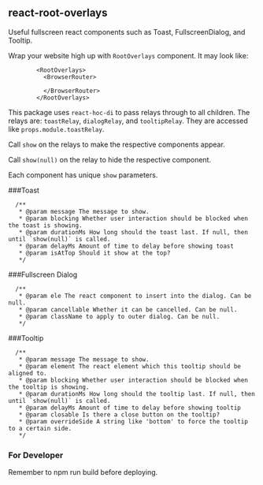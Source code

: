 ## react-root-overlays
Useful fullscreen react components such as Toast, FullscreenDialog, and Tooltip.

Wrap your website high up with `RootOverlays` component. It may look like:
```
        <RootOverlays>
          <BrowserRouter>

          </BrowserRouter>
        </RootOverlays>
```

This package uses `react-hoc-di` to pass relays through to all children.
The relays are: `toastRelay`, `dialogRelay`, and `tooltipRelay`.
They are accessed like `props.module.toastRelay`.

Call `show` on the relays to make the respective components appear.

Call `show(null)` on the relay to hide the respective component.

Each component has unique `show` parameters.

###Toast
```
  /**
   * @param message The message to show.
   * @param blocking Whether user interaction should be blocked when the toast is showing.
   * @param durationMs How long should the toast last. If null, then until `show(null)` is called.
   * @param delayMs Amount of time to delay before showing toast
   * @param isAtTop Should it show at the top?
   */
```

###Fullscreen Dialog
```
  /**
   * @param ele The react component to insert into the dialog. Can be null.
   * @param cancellable Whether it can be cancelled. Can be null.
   * @param className to apply to outer dialog. Can be null.
   */
```

###Tooltip
```
  /**
   * @param message The message to show.
   * @param element The react element which this tooltip should be aligned to.
   * @param blocking Whether user interaction should be blocked when the tooltip is showing.
   * @param durationMs How long should the tooltip last. If null, then until `show(null)` is called.
   * @param delayMs Amount of time to delay before showing tooltip
   * @param closable Is there a close button on the tooltip?
   * @param overrideSide A string like 'bottom' to force the tooltip to a certain side.
   */
```

### For Developer

Remember to npm run build before deploying.